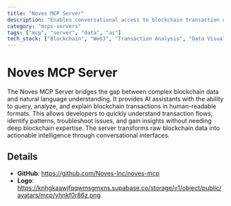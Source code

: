 ```yaml
---
title: "Noves MCP Server"
description: "Enables conversational access to blockchain transaction data with human-readable explanations and insights."
category: "mcps-servers"
tags: ["mcp", "server", "data", "ai"]
tech_stack: ["Blockchain", "Web3", "Transaction Analysis", "Data Visualization", "Smart Contracts"]
---
```


# Noves MCP Server

The Noves MCP Server bridges the gap between complex blockchain data and natural language understanding. It provides AI assistants with the ability to query, analyze, and explain blockchain transactions in human-readable formats. This allows developers to quickly understand transaction flows, identify patterns, troubleshoot issues, and gain insights without needing deep blockchain expertise. The server transforms raw blockchain data into actionable intelligence through conversational interfaces.

## Details

- **GitHub**: https://github.com/Noves-Inc/noves-mcp
- **Logo**: https://knhgkaawjfqqwmsgmxns.supabase.co/storage/v1/object/public/avatars/mcp/yhnkf0r86z.png
